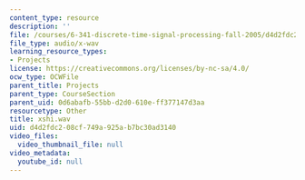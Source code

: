 ```yaml
---
content_type: resource
description: ''
file: /courses/6-341-discrete-time-signal-processing-fall-2005/d4d2fdc208cf749a925ab7bc30ad3140_xshi.wav
file_type: audio/x-wav
learning_resource_types:
- Projects
license: https://creativecommons.org/licenses/by-nc-sa/4.0/
ocw_type: OCWFile
parent_title: Projects
parent_type: CourseSection
parent_uid: 0d6abafb-55bb-d2d0-610e-ff377147d3aa
resourcetype: Other
title: xshi.wav
uid: d4d2fdc2-08cf-749a-925a-b7bc30ad3140
video_files:
  video_thumbnail_file: null
video_metadata:
  youtube_id: null
---
```

